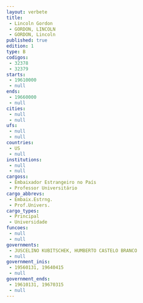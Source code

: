 ```yaml
---
layout: verbete
title:
 - Lincoln Gordon
 - GORDON, LINCOLN
 - GORDON, Lincoln
published: true
edition: 1  
type: B
codigos: 
 - 32378
 - 32379
starts: 
 - 19610000
 - null 
ends: 
 - 19660000
 - null 
cities: 
 - null 
 - null 
ufs: 
 - null 
 - null 
countries: 
 - US
 - null 
institutions: 
 - null 
 - null 
cargoss: 
 - Embaixador Estrangeiro no País
 - Professor Universitário
cargo_abbrevs: 
 - Embaix.Estrng.
 - Prof.Univers.
cargo_types: 
 - Principal
 - Universidade
funcoes: 
 - null 
 - null 
governments: 
 - JUSCELINO KUBITSCHEK, HUMBERTO CASTELO BRANCO
 - null 
government_inis: 
 - 19560131, 19640415
 - null 
government_ends: 
 - 19610131, 19670315
 - null 
---
```


